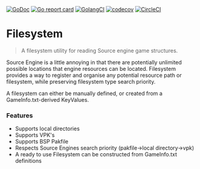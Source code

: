 [![GoDoc](https://godoc.org/github.com/golang-source-engine/filesystem?status.svg)](https://godoc.org/github.com/golang-source-engine/filesystem)
[![Go report card](https://goreportcard.com/badge/github.com/golang-source-engine/filesystem)](hhttps://goreportcard.com/report/github.com/golang-source-engine/filesystem)
[![GolangCI](https://golangci.com/badges/github.com/golang-source-engine/filesystem.svg)](https://golangci.com/r/github.com/golang-source-engine/filesystem)
[![codecov](https://codecov.io/gh/golang-source-engine/filesystem/branch/master/graph/badge.svg)](https://codecov.io/gh/golang-source-engine/filesystem)
[![CircleCI](https://circleci.com/gh/golang-source-engine/filesystem.svg?style=svg)](https://circleci.com/gh/golang-source-engine/filesystem)

# Filesystem

> A filesystem utility for reading Source engine game structures.

Source Engine is a little annoying in that there are potentially unlimited possible
locations that engine resources can be located. Filesystem provides a way to register 
and organise any potential resource path or filesystem, while preserving filesystem type
search priority.

A filesystem can either be manually defined, or created from a GameInfo.txt-derived KeyValues.

### Features
* Supports local directories
* Supports VPK's
* Supports BSP Pakfile
* Respects Source Engines search priority (pakfile->local directory->vpk)
* A ready to use Filesystem can be constructed from GameInfo.txt definitions